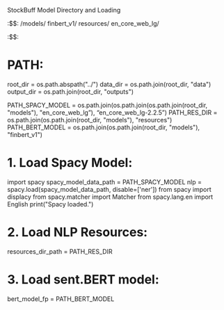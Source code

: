 StockBuff Model Directory and Loading

:$$:
/models/
		finbert_v1/
		resources/
		en_core_web_lg/

:$$:

# PATH:
root_dir = os.path.abspath("../")
data_dir = os.path.join(root_dir, "data")
output_dir = os.path.join(root_dir, "outputs")

PATH_SPACY_MODEL = os.path.join(os.path.join(os.path.join(root_dir, "models"), "en_core_web_lg”), “en_core_web_lg-2.2.5”)
PATH_RES_DIR = os.path.join(os.path.join(root_dir, "models"), "resources")
PATH_BERT_MODEL = os.path.join(os.path.join(root_dir, "models"), "finbert_v1")


# 1. Load Spacy Model:
import spacy
spacy_model_data_path = PATH_SPACY_MODEL
nlp = spacy.load(spacy_model_data_path, disable=['ner'])
from spacy import displacy
from spacy.matcher import Matcher
from spacy.lang.en import English
print("Spacy loaded.")

# 2. Load NLP Resources:
resources_dir_path = PATH_RES_DIR

# 3. Load sent.BERT model:
bert_model_fp = PATH_BERT_MODEL